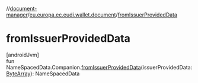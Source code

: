 //[document-manager](../../index.md)/[eu.europa.ec.eudi.wallet.document](index.md)/[fromIssuerProvidedData](from-issuer-provided-data.md)

# fromIssuerProvidedData

[androidJvm]\
fun NameSpacedData.Companion.[fromIssuerProvidedData](from-issuer-provided-data.md)(issuerProvidedData: [ByteArray](https://kotlinlang.org/api/latest/jvm/stdlib/kotlin-stdlib/kotlin/-byte-array/index.html)): NameSpacedData
